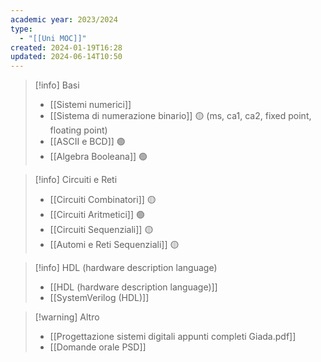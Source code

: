 ```yaml
---
academic year: 2023/2024
type:
  - "[[Uni MOC]]"
created: 2024-01-19T16:28
updated: 2024-06-14T10:50
---
```

>[!info] Basi
>- [[Sistemi numerici]]
>- [[Sistema di numerazione binario]] 🟡 (ms, ca1, ca2, fixed point, floating point)
>- [[ASCII e BCD]] 🟢
>- [[Algebra Booleana]] 🟢

>[!info] Circuiti e Reti
>- [[Circuiti Combinatori]] 🟡
>- [[Circuiti Aritmetici]] 🟢
>- [[Circuiti Sequenziali]] 🟡
>- [[Automi e Reti Sequenziali]] 🟡

>[!info] HDL (hardware description language)
>- [[HDL (hardware description language)]]
>- [[SystemVerilog (HDL)]]

>[!warning] Altro
>- [[Progettazione sistemi digitali appunti completi Giada.pdf]]
>- [[Domande orale PSD]]